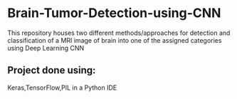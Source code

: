 # Brain-Tumor-Detection-using-CNN
This repository houses two different methods/approaches for detection and classification of a MRI image of brain into one of the assigned categories using Deep Learning CNN
## Project done using:
Keras,TensorFlow,PIL in a Python IDE
